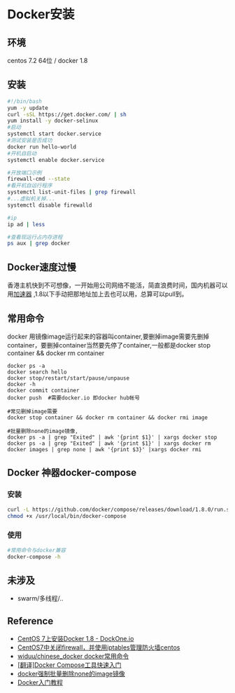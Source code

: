 # Docker安装

## 环境

centos 7.2 64位 / docker 1.8

## 安装

```bash
#!/bin/bash
yum -y update
curl -sSL https://get.docker.com/ | sh 
yum install -y docker-selinux
#启动
systemctl start docker.service
#测试安装是否成功
docker run hello-world
#开机自启动
systemctl enable docker.service

#开放端口示例
firewall-cmd --state
#看开机自运行程序
systemctl list-unit-files | grep firewall
#...虚拟机关掉...
systemctl disable firewalld

#ip
ip ad | less

#查看现运行占内存进程
ps aux | grep docker

```



## Docker速度过慢

香港主机快到不可想像，一开始用公司网络不能活，简直浪费时间，国内机器可以用[加速器](https://www.daocloud.io/mirror#accelerator-doc) ,1.8以下手动把那地址加上去也可以用，总算可以pull到。

## 常用命令

docker 用镜像image运行起来的容器叫container,要删掉image需要先删掉container，要删掉container当然要先停了container,一般都是docker stop container && docker rm container  

```shell
docker ps -a
docker search hello
docker stop/restart/start/pause/unpause
docker -h
docker commit container
docker push  #需要docker.io 即docker hub帐号

#常见删掉image需要
docker stop container && docker rm container && docker rmi image

#批量删除none的image镜像,
docker ps -a | grep "Exited" | awk '{print $1}' | xargs docker stop 
docker ps -a | grep "Exited" | awk '{print $1}' | xargs docker rm 
docker images | grep none | awk '{print $3}' |xargs docker rmi
```



## Docker 神器docker-compose

### 安装

```bash
curl -L https://github.com/docker/compose/releases/download/1.8.0/run.sh > /usr/local/bin/docker-compose
chmod +x /usr/local/bin/docker-compose
```

### 使用

```bash
#常用命令与docker兼容
docker-compose -h 
```



## 未涉及

* swarm/多线程/..

## Reference

* [CentOS 7上安装Docker 1.8 - DockOne.io](http://dockone.io/article/620)
* [CentOS7中关闭firewall，并使用iptables管理防火墙centos](http://www.centoscn.com/CentOS/config/2016/0830/7861.html)
* [widuu/chinese_docker docker常用命令](https://github.com/widuu/chinese_docker)
* [[翻译]Docker Compose工具快速入门](http://cholerae.com/2015/04/13/-%E7%BF%BB%E8%AF%91-Docker-Compose%E5%B7%A5%E5%85%B7%E5%BF%AB%E9%80%9F%E5%85%A5%E9%97%A8/)
* [docker强制批量删除none的image镜像](http://xiaorui.cc/2015/03/11/docker%e5%bc%ba%e5%88%b6%e6%89%b9%e9%87%8f%e5%88%a0%e9%99%a4none%e7%9a%84image%e9%95%9c%e5%83%8f/)
* [Docker入门教程](http://www.docker.org.cn/book/docker/docker-search-image-6.html)
